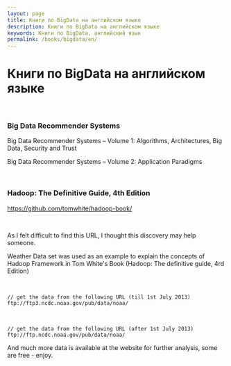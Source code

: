 ```yaml
---
layout: page
title: Книги по BigData на английском языке
description: Книги по BigData на английском языке
keywords: Книги по BigData, английский язык
permalink: /books/bigdata/en/
---
```


# Книги по BigData на английском языке

<br/>

### Big Data Recommender Systems

Big Data Recommender Systems – Volume 1: Algorithms, Architectures, Big Data, Security and Trust

Big Data Recommender Systems – Volume 2: Application Paradigms

<br/>

### Hadoop: The Definitive Guide, 4th Edition

https://github.com/tomwhite/hadoop-book/

<br/>

As I felt difficult to find this URL, I thought this discovery may help someone.

Weather Data set was used as an example to explain the concepts of Hadoop Framework in Tom White's Book (Hadoop: The definitive guide, 4rd Edition)

<br/>

    // get the data from the following URL (till 1st July 2013)
    ftp://ftp3.ncdc.noaa.gov/pub/data/noaa/

<br/>

    // get the data from the following URL (after 1st July 2013)
    ftp://ftp.ncdc.noaa.gov/pub/data/noaa/

And much more data is available at the website for further analysis, some are free - enjoy.
